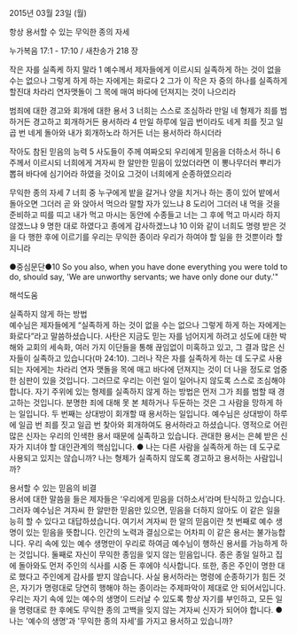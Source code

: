 2015년 03월 23일 (월)

항상 용서할 수 있는 무익한 종의 자세 



누가복음 17:1 - 17:10 / 새찬송가 218 장


작은 자를 실족케 하지 말라 
1 예수께서 제자들에게 이르시되 실족하게 하는 것이 없을 수는 없으나 그렇게 하게 하는 자에게는 화로다 2 그가 이 작은 자 중의 하나를 실족하게 할진대 차라리 연자맷돌이 그 목에 매여 바다에 던져지는 것이 나으리라 

범죄에 대한 경고와 회개에 대한 용서
3 너희는 스스로 조심하라 만일 네 형제가 죄를 범하거든 경고하고 회개하거든 용서하라 4 만일 하루에 일곱 번이라도 네게 죄를 짓고 일곱 번 네게 돌아와 내가 회개하노라 하거든 너는 용서하라 하시더라 

작아도 참된 믿음의 능력
5 사도들이 주께 여짜오되 우리에게 믿음을 더하소서 하니 6 주께서 이르시되 너희에게 겨자씨 한 알만한 믿음이 있었더라면 이 뽕나무더러 뿌리가 뽑혀 바다에 심기어라 하였을 것이요 그것이 너희에게 순종하였으리라 

무익한 종의 자세
7 너희 중 누구에게 밭을 갈거나 양을 치거나 하는 종이 있어 밭에서 돌아오면 그더러 곧 와 앉아서 먹으라 말할 자가 있느냐 8 도리어 그더러 내 먹을 것을 준비하고 띠를 띠고 내가 먹고 마시는 동안에 수종들고 너는 그 후에 먹고 마시라 하지 않겠느냐 9 명한 대로 하였다고 종에게 감사하겠느냐 10 이와 같이 너희도 명령 받은 것을 다 행한 후에 이르기를 우리는 무익한 종이라 우리가 하여야 할 일을 한 것뿐이라 할지니라 


●중심문단●10 So you also, when you have done everything you were told to do, should say, 'We are unworthy servants; we have only done our duty.'"

해석도움





실족하지 않게 하는 방법  
예수님은 제자들에게 “실족하게 하는 것이 없을 수는 없으나 그렇게 하게 하는 자에게는 화로다”라고 말씀하셨습니다. 사탄은 지금도 믿는 자를 넘어지게 하려고 성도에 대한 박해와 교회의 세속화, 여러 가지 이단들을 통해 끊임없이 미혹하고 있고, 그 결과 많은 신자들이 실족하고 있습니다(마 24:10). 그러나 작은 자를 실족하게 하는 데 도구로 사용되는 자에게는 차라리 연자 맷돌을 목에 매고 바다에 던져지는 것이 더 나을 정도로 엄중한 심판이 있을 것입니다. 그러므로 우리는 이런 일이 일어나지 않도록 스스로 조심해야 합니다. 자기 주위에 있는 형제를 실족하지 않게 하는 방법은 먼저 그가 죄를 범할 때 경고하는 것입니다. 분명한 죄에 대해 못 본 체하거나 두둔하는 것은 그 사람을 망하게 하는 일입니다. 두 번째는 상대방이 회개할 때 용서하는 일입니다. 예수님은 상대방이 하루에 일곱 번 죄를 짓고 일곱 번 찾아와 회개하여도 용서하라고 하셨습니다. 영적으로 어린 많은 신자는 우리의 인색한 용서 때문에 실족하고 있습니다. 관대한 용서는 은혜 받은 신자가 지녀야 할 대인관계의 핵심입니다. 
● 나는 다른 사람을 실족하게 하는 데 도구로 사용되고 있지는 않습니까?  나는 형제가 실족하지 않도록 경고하고 용서하는 사람입니까?  

용서할 수 있는 믿음의 비결  
용서에 대한 말씀을 들은 제자들은 ‘우리에게 믿음을 더하소서’라며 탄식하고 있습니다. 그러자 예수님은  겨자씨 한 알만한 믿음만 있으면, 믿음을 더하지 않아도 이 같은 일을 능히 할 수 있다고 대답하셨습니다. 여기서 겨자씨 한 알의 믿음이란 첫 번째로 예수 생명이 있는 믿음을 뜻합니다. 인간의 노력과 결심으로는 어차피 이 같은 용서는 불가능합니다. 우리 속에 있는 예수 생명만이 우리로 하여금 예수님이 행하신 용서를 가능하게 하는 것입니다. 둘째로 자신이 무익한 종임을 잊지 않는 믿음입니다. 종은 종일 일하고 집에 돌아와도 먼저 주인의 식사를 시중 든 후에야 식사합니다. 또한, 종은 주인이 명한 대로 했다고 주인에게 감사를 받지 않습니다. 사실 용서하라는 명령에 순종하기가 힘든 것은, 자기가 명령대로 당연히 행해야 하는 종이라는 주제파악이 제대로 안 되어서입니다. 우리는 자기 속에 있는 예수의 생명이 드러날 수 있도록 항상 자기를 부인하고, 모든 일을 명령대로 한 후에도 무익한 종의 고백을 잊지 않는 겨자씨 신자가 되어야 합니다. 
● 나는 '예수의 생명'과 '무익한 종의 자세'를 가지고 용서하고 있습니까?